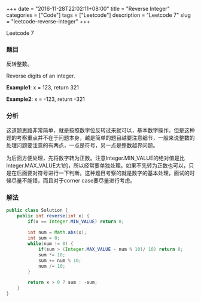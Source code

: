 +++
date = "2016-11-28T22:02:11+08:00"
title = "Reverse Integer"
categories = ["Code"]
tags = ["Leetcode"]
description = "Leetcode 7"
slug = "leetcode-reverse-integer"
+++


Leetcode 7

### 题目

反转整数。

Reverse digits of an integer.

__Example1__: x = 123, return 321

__Example2__: x = -123, return -321

### 分析

这道题思路非常简单，就是按照数字位反转过来就可以，基本数字操作。但是这种题的考察重点并不在于问题本身，越是简单的题目越要注意细节，一般来说整数的处理问题要注意的有两点，一点是符号，另一点是整数越界问题。

为后面方便处理，先将数字转为正数。注意Integer.MIN_VALUE的绝对值是比Integer.MAX_VALUE大1的，所以经常要单独处理。如果不先转为正数也可以，只是在后面要对符号进行一下判断。这种题目考察的就是数字的基本处理，面试的时候尽量不能错，而且对于corner case要尽量进行考虑。

### 解法

```java
public class Solution {
    public int reverse(int x) {
        if(x == Integer.MIN_VALUE) return 0;
        
        int num = Math.abs(x);
        int sum = 0;
        while(num != 0) {
            if(sum > (Integer.MAX_VALUE - num % 10)/ 10) return 0;
            sum *= 10;
            sum += num % 10;
            num /= 10;
        }

        return x > 0 ? sum : -sum;
    }
}
```